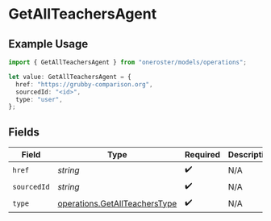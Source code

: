 # GetAllTeachersAgent

## Example Usage

```typescript
import { GetAllTeachersAgent } from "oneroster/models/operations";

let value: GetAllTeachersAgent = {
  href: "https://grubby-comparison.org",
  sourcedId: "<id>",
  type: "user",
};
```

## Fields

| Field                                                                          | Type                                                                           | Required                                                                       | Description                                                                    |
| ------------------------------------------------------------------------------ | ------------------------------------------------------------------------------ | ------------------------------------------------------------------------------ | ------------------------------------------------------------------------------ |
| `href`                                                                         | *string*                                                                       | :heavy_check_mark:                                                             | N/A                                                                            |
| `sourcedId`                                                                    | *string*                                                                       | :heavy_check_mark:                                                             | N/A                                                                            |
| `type`                                                                         | [operations.GetAllTeachersType](../../models/operations/getallteacherstype.md) | :heavy_check_mark:                                                             | N/A                                                                            |